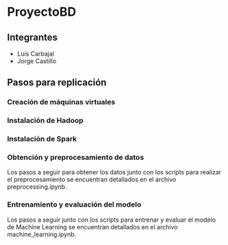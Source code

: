 # ProyectoBD

## Integrantes
* Luis Carbajal
* Jorge Castillo

## Pasos para replicación

### Creación de máquinas virtuales 
### Instalación de Hadoop
### Instalación de Spark

### Obtención y preprocesamiento de datos
Los pasos a seguir para obtener los datos junto con los scripts para realizar el preprocesamiento se encuentran detallados en el archivo preprocessing.ipynb.

### Entrenamiento y evaluación del modelo
Los pasos a seguir junto con los scripts para entrenar y evaluar el modelo de Machine Learning se encuentran detallados en el archivo machine_learning.ipynb.
